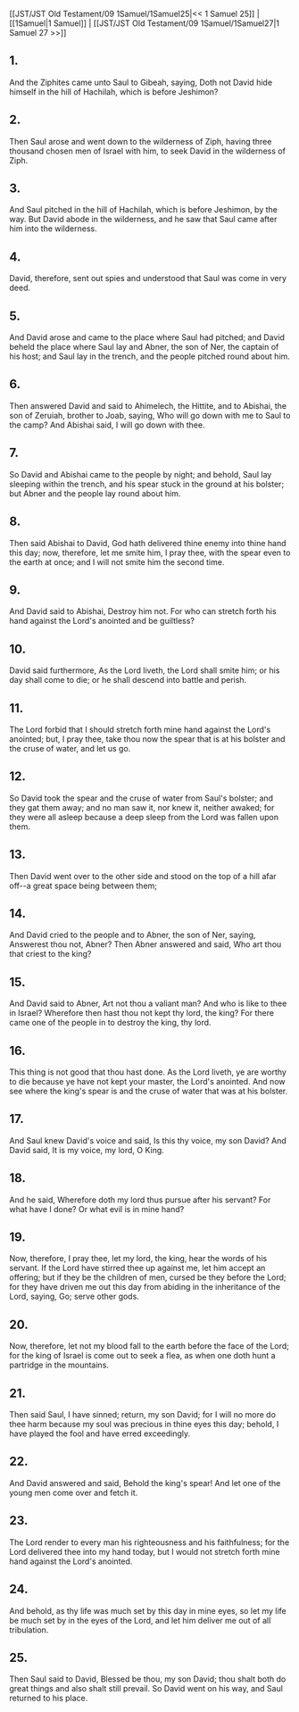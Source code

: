 [[JST/JST Old Testament/09 1Samuel/1Samuel25|<< 1 Samuel 25]] | [[1Samuel|1 Samuel]] | [[JST/JST Old Testament/09 1Samuel/1Samuel27|1 Samuel 27 >>]]
## 1.
And the Ziphites came unto Saul to Gibeah, saying, Doth not David hide himself in the hill of Hachilah, which is before Jeshimon?
## 2.
Then Saul arose and went down to the wilderness of Ziph, having three thousand chosen men of Israel with him, to seek David in the wilderness of Ziph.
## 3.
And Saul pitched in the hill of Hachilah, which is before Jeshimon, by the way. But David abode in the wilderness, and he saw that Saul came after him into the wilderness.
## 4.
David, therefore, sent out spies and understood that Saul was come in very deed.
## 5.
And David arose and came to the place where Saul had pitched; and David beheld the place where Saul lay and Abner, the son of Ner, the captain of his host; and Saul lay in the trench, and the people pitched round about him.
## 6.
Then answered David and said to Ahimelech, the Hittite, and to Abishai, the son of Zeruiah, brother to Joab, saying, Who will go down with me to Saul to the camp? And Abishai said, I will go down with thee.
## 7.
So David and Abishai came to the people by night; and behold, Saul lay sleeping within the trench, and his spear stuck in the ground at his bolster; but Abner and the people lay round about him.
## 8.
Then said Abishai to David, God hath delivered thine enemy into thine hand this day; now, therefore, let me smite him, I pray thee, with the spear even to the earth at once; and I will not smite him the second time.
## 9.
And David said to Abishai, Destroy him not. For who can stretch forth his hand against the Lord\'s anointed and be guiltless?
## 10.
David said furthermore, As the Lord liveth, the Lord shall smite him; or his day shall come to die; or he shall descend into battle and perish.
## 11.
The Lord forbid that I should stretch forth mine hand against the Lord\'s anointed; but, I pray thee, take thou now the spear that is at his bolster and the cruse of water, and let us go.
## 12.
So David took the spear and the cruse of water from Saul\'s bolster; and they gat them away; and no man saw it, nor knew it, neither awaked; for they were all asleep because a deep sleep from the Lord was fallen upon them.
## 13.
Then David went over to the other side and stood on the top of a hill afar off\--a great space being between them;
## 14.
And David cried to the people and to Abner, the son of Ner, saying, Answerest thou not, Abner? Then Abner answered and said, Who art thou that criest to the king?
## 15.
And David said to Abner, Art not thou a valiant man? And who is like to thee in Israel? Wherefore then hast thou not kept thy lord, the king? For there came one of the people in to destroy the king, thy lord.
## 16.
This thing is not good that thou hast done. As the Lord liveth, ye are worthy to die because ye have not kept your master, the Lord\'s anointed. And now see where the king\'s spear is and the cruse of water that was at his bolster.
## 17.
And Saul knew David\'s voice and said, Is this thy voice, my son David? And David said, It is my voice, my lord, O King.
## 18.
And he said, Wherefore doth my lord thus pursue after his servant? For what have I done? Or what evil is in mine hand?
## 19.
Now, therefore, I pray thee, let my lord, the king, hear the words of his servant. If the Lord have stirred thee up against me, let him accept an offering; but if they be the children of men, cursed be they before the Lord; for they have driven me out this day from abiding in the inheritance of the Lord, saying, Go; serve other gods.
## 20.
Now, therefore, let not my blood fall to the earth before the face of the Lord; for the king of Israel is come out to seek a flea, as when one doth hunt a partridge in the mountains.
## 21.
Then said Saul, I have sinned; return, my son David; for I will no more do thee harm because my soul was precious in thine eyes this day; behold, I have played the fool and have erred exceedingly.
## 22.
And David answered and said, Behold the king\'s spear! And let one of the young men come over and fetch it.
## 23.
The Lord render to every man his righteousness and his faithfulness; for the Lord delivered thee into my hand today, but I would not stretch forth mine hand against the Lord\'s anointed.
## 24.
And behold, as thy life was much set by this day in mine eyes, so let my life be much set by in the eyes of the Lord, and let him deliver me out of all tribulation.
## 25.
Then Saul said to David, Blessed be thou, my son David; thou shalt both do great things and also shalt still prevail. So David went on his way, and Saul returned to his place.

